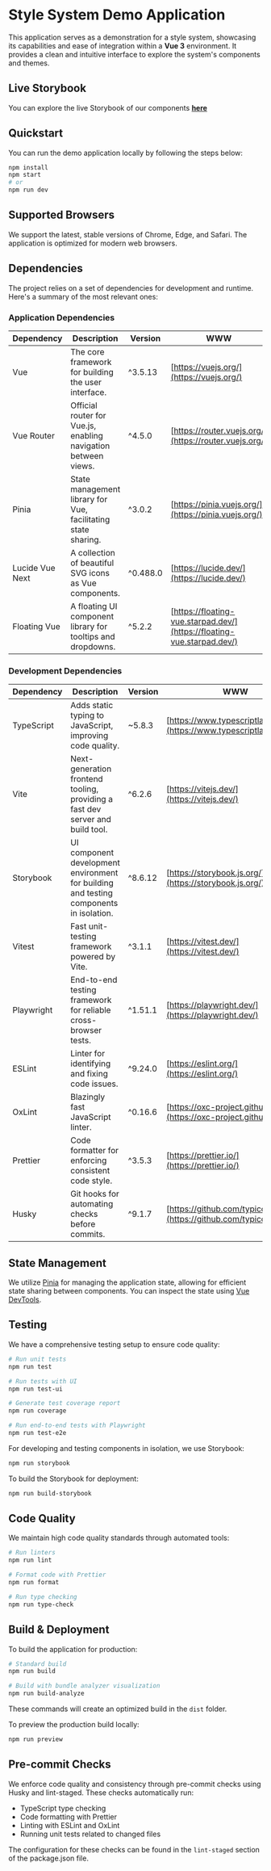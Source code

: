 # Style System Demo Application

This application serves as a demonstration for a style system, showcasing its capabilities and ease of integration within a **Vue 3** environment. It provides a clean and intuitive interface to explore the system's components and themes.

## Live Storybook

You can explore the live Storybook of our components [**here**](https://dreiv.github.io/v-StoryApp/ux)

## Quickstart

You can run the demo application locally by following the steps below:

```sh
npm install
npm start
# or
npm run dev
```

## Supported Browsers

We support the latest, stable versions of Chrome, Edge, and Safari. The application is optimized for modern web browsers.

## Dependencies

The project relies on a set of dependencies for development and runtime. Here's a summary of the most relevant ones:

### Application Dependencies

| Dependency      | Description                                                    | Version  | WWW                                                                    |
| --------------- | -------------------------------------------------------------- | -------- | ---------------------------------------------------------------------- |
| Vue             | The core framework for building the user interface.            | ^3.5.13  | [https://vuejs.org/](https://vuejs.org/)                               |
| Vue Router      | Official router for Vue.js, enabling navigation between views. | ^4.5.0   | [https://router.vuejs.org/](https://router.vuejs.org/)                 |
| Pinia           | State management library for Vue, facilitating state sharing.  | ^3.0.2   | [https://pinia.vuejs.org/](https://pinia.vuejs.org/)                   |
| Lucide Vue Next | A collection of beautiful SVG icons as Vue components.         | ^0.488.0 | [https://lucide.dev/](https://lucide.dev/)                             |
| Floating Vue    | A floating UI component library for tooltips and dropdowns.    | ^5.2.2   | [https://floating-vue.starpad.dev/](https://floating-vue.starpad.dev/) |

### Development Dependencies

| Dependency | Description                                                                            | Version | WWW                                                                    |
| ---------- | -------------------------------------------------------------------------------------- | ------- | ---------------------------------------------------------------------- |
| TypeScript | Adds static typing to JavaScript, improving code quality.                              | ~5.8.3  | [https://www.typescriptlang.org/](https://www.typescriptlang.org/)     |
| Vite       | Next-generation frontend tooling, providing a fast dev server and build tool.          | ^6.2.6  | [https://vitejs.dev/](https://vitejs.dev/)                             |
| Storybook  | UI component development environment for building and testing components in isolation. | ^8.6.12 | [https://storybook.js.org/](https://storybook.js.org/)                 |
| Vitest     | Fast unit-testing framework powered by Vite.                                           | ^3.1.1  | [https://vitest.dev/](https://vitest.dev/)                             |
| Playwright | End-to-end testing framework for reliable cross-browser tests.                         | ^1.51.1 | [https://playwright.dev/](https://playwright.dev/)                     |
| ESLint     | Linter for identifying and fixing code issues.                                         | ^9.24.0 | [https://eslint.org/](https://eslint.org/)                             |
| OxLint     | Blazingly fast JavaScript linter.                                                      | ^0.16.6 | [https://oxc-project.github.io/](https://oxc-project.github.io/)       |
| Prettier   | Code formatter for enforcing consistent code style.                                    | ^3.5.3  | [https://prettier.io/](https://prettier.io/)                           |
| Husky      | Git hooks for automating checks before commits.                                        | ^9.1.7  | [https://github.com/typicode/husky](https://github.com/typicode/husky) |

## State Management

We utilize [Pinia](https://pinia.vuejs.org/) for managing the application state, allowing for efficient state sharing between components. You can inspect the state using [Vue DevTools](https://chrome.google.com/webstore/detail/vuejs-devtools/ljjemllljcmogpfapbkkighbhhppjdbg).

## Testing

We have a comprehensive testing setup to ensure code quality:

```sh
# Run unit tests
npm run test

# Run tests with UI
npm run test-ui

# Generate test coverage report
npm run coverage

# Run end-to-end tests with Playwright
npm run test-e2e
```

For developing and testing components in isolation, we use Storybook:

```sh
npm run storybook
```

To build the Storybook for deployment:

```sh
npm run build-storybook
```

## Code Quality

We maintain high code quality standards through automated tools:

```sh
# Run linters
npm run lint

# Format code with Prettier
npm run format

# Run type checking
npm run type-check
```

## Build & Deployment

To build the application for production:

```sh
# Standard build
npm run build

# Build with bundle analyzer visualization
npm run build-analyze
```

These commands will create an optimized build in the `dist` folder.

To preview the production build locally:

```sh
npm run preview
```

## Pre-commit Checks

We enforce code quality and consistency through pre-commit checks using Husky and lint-staged. These checks automatically run:

- TypeScript type checking
- Code formatting with Prettier
- Linting with ESLint and OxLint
- Running unit tests related to changed files

The configuration for these checks can be found in the `lint-staged` section of the package.json file.
